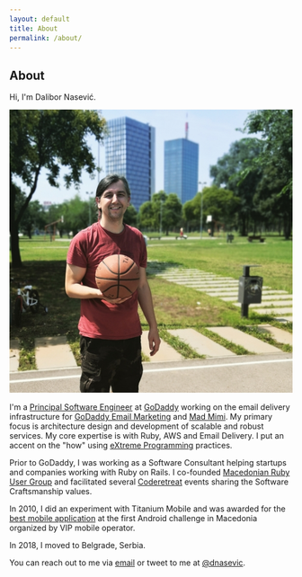 ```yaml
---
layout: default
title: About
permalink: /about/
---
```



<h2 class="post-list-heading">About</h2>

Hi, I'm Dalibor Nasević.

<img alt="Dalibor Nasević" src="/assets/dalibor.nasevic.photo.jpg" title="Dalibor Nasević">

I'm a <a href="https://www.linkedin.com/in/dalibornasevic" target="_blank" title="My LinkedIn profile">Principal Software Engineer</a> at <a href="https://www.godaddy.com" target="_blank">GoDaddy</a> working on the email delivery infrastructure for <a href="https://www.godaddy.com/online-marketing/email-marketing" target="_blank">GoDaddy Email Marketing</a> and <a href="https://madmimi.com" target="_blank">Mad Mimi</a>. My primary focus is architecture design and development of scalable and robust services. My core expertise is with Ruby, AWS and Email Delivery. I put an accent on the "how" using <a href="/posts/23-extreme-programming-wisdoms">eXtreme Programming</a> practices.

Prior to GoDaddy, I was working as a Software Consultant helping startups and companies working with Ruby on Rails. I co-founded <a href="/posts/6-announcing-macedonian-ruby-user-group-mkrug">Macedonian Ruby User Group</a> and facilitated several <a href="/posts?tag=coderetreat">Coderetreat</a> events sharing the Software Craftsmanship values.

In 2010, I did an experiment with Titanium Mobile and was awarded for the <a href="/posts/15-vip-android-challenge-grand-prix-with-popravimk">best mobile application</a> at the first Android challenge in Macedonia organized by VIP mobile operator.

In 2018, I moved to Belgrade, Serbia.

You can reach out to me via <a href="mailto:dalibor.nasevic@gmail.com" title="Email">email</a> or tweet to me at <a href="https://twitter.com/dnasevic" title="Twitter" target="_blank">@dnasevic</a>.
